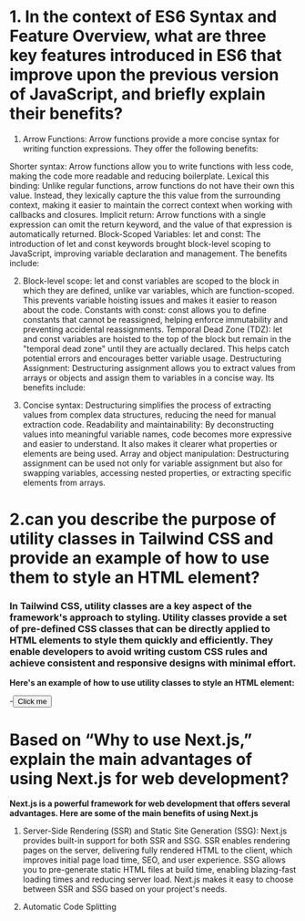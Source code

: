 # 1. In the context of ES6 Syntax and Feature Overview, what are three key features introduced in ES6 that improve upon the previous version of JavaScript, and briefly explain their benefits?

1. Arrow Functions:
Arrow functions provide a more concise syntax for writing function expressions. They offer the following benefits:

Shorter syntax: Arrow functions allow you to write functions with less code, making the code more readable and reducing boilerplate.
Lexical this binding: Unlike regular functions, arrow functions do not have their own this value. Instead, they lexically capture the this value from the surrounding context, making it easier to maintain the correct context when working with callbacks and closures.
Implicit return: Arrow functions with a single expression can omit the return keyword, and the value of that expression is automatically returned.
Block-Scoped Variables: let and const:
The introduction of let and const keywords brought block-level scoping to JavaScript, improving variable declaration and management. The benefits include:

2. Block-level scope: let and const variables are scoped to the block in which they are defined, unlike var variables, which are function-scoped. This prevents variable hoisting issues and makes it easier to reason about the code.
Constants with const: const allows you to define constants that cannot be reassigned, helping enforce immutability and preventing accidental reassignments.
Temporal Dead Zone (TDZ): let and const variables are hoisted to the top of the block but remain in the "temporal dead zone" until they are actually declared. This helps catch potential errors and encourages better variable usage.
Destructuring Assignment:
Destructuring assignment allows you to extract values from arrays or objects and assign them to variables in a concise way. Its benefits include:

3. Concise syntax: Destructuring simplifies the process of extracting values from complex data structures, reducing the need for manual extraction code.
Readability and maintainability: By deconstructing values into meaningful variable names, code becomes more expressive and easier to understand. It also makes it clearer what properties or elements are being used.
Array and object manipulation: Destructuring assignment can be used not only for variable assignment but also for swapping variables, accessing nested properties, or extracting specific elements from arrays.

# 2.can you describe the purpose of utility classes in Tailwind CSS and provide an example of how to use them to style an HTML element?

### In Tailwind CSS, utility classes are a key aspect of the framework's approach to styling. Utility classes provide a set of pre-defined CSS classes that can be directly applied to HTML elements to style them quickly and efficiently. They enable developers to avoid writing custom CSS rules and achieve consistent and responsive designs with minimal effort.

**Here's an example of how to use utility classes to style an HTML element:**

 -<button class="bg-blue-500 text-white font-semibold py-2 px-4 rounded">
  Click me
</button>

# Based on “Why to use Next.js,” explain the main advantages of using Next.js for web development?

**Next.js is a powerful framework for web development that offers several advantages. Here are some of the main benefits of using Next.js**

1. Server-Side Rendering (SSR) and Static Site Generation (SSG): Next.js provides built-in support for both SSR and SSG. SSR enables rendering pages on the server, delivering fully rendered HTML to the client, which improves initial page load time, SEO, and user experience. SSG allows you to pre-generate static HTML files at build time, enabling blazing-fast loading times and reducing server load. Next.js makes it easy to choose between SSR and SSG based on your project's needs.

2. Automatic Code Splitting

